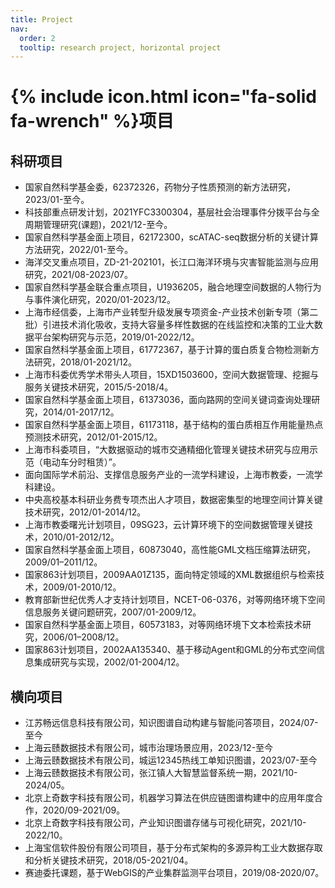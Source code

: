 ```yaml
---
title: Project
nav:
  order: 2
  tooltip: research project, horizontal project
---
```


# {% include icon.html icon="fa-solid fa-wrench" %}项目

## 科研项目
- 国家自然科学基金委，62372326，药物分子性质预测的新方法研究，2023/01-至今。
- 科技部重点研发计划，2021YFC3300304，基层社会治理事件分拨平台与全周期管理研究(课题)，2021/12-至今。
- 国家自然科学基金面上项目，62172300，scATAC-seq数据分析的关键计算方法研究，2022/01-至今。
- 海洋交叉重点项目，ZD-21-202101，长江口海洋环境与灾害智能监测与应用研究，2021/08-2023/07。
- 国家自然科学基金联合重点项目，U1936205，融合地理空间数据的人物行为与事件演化研究，2020/01-2023/12。
- 上海市经信委，上海市产业转型升级发展专项资金-产业技术创新专项（第二批）引进技术消化吸收，支持大容量多样性数据的在线监控和决策的工业大数据平台架构研究与示范，2019/01-2022/12。
- 国家自然科学基金面上项目，61772367，基于计算的蛋白质复合物检测新方法研究，2018/01-2021/12。
- 上海市科委优秀学术带头人项目，15XD1503600，空间大数据管理、挖掘与服务关键技术研究，2015/5-2018/4。
- 国家自然科学基金面上项目，61373036，面向路网的空间关键词查询处理研究，2014/01-2017/12。
- 国家自然科学基金面上项目，61173118，基于结构的蛋白质相互作用能量热点预测技术研究，2012/01-2015/12。
- 上海市科委项目，“大数据驱动的城市交通精细化管理关键技术研究与应用示范（电动车分时租赁）”。
- 面向国际学术前沿、支撑信息服务产业的一流学科建设，上海市教委，一流学科建设。
- 中央高校基本科研业务费专项杰出人才项目，数据密集型的地理空间计算关键技术研究，2012/01-2014/12。
- 上海市教委曙光计划项目，09SG23，云计算环境下的空间数据管理关键技术，2010/01-2012/12。
- 国家自然科学基金面上项目，60873040，高性能GML文档压缩算法研究，2009/01–2011/12。
- 国家863计划项目，2009AA01Z135，面向特定领域的XML数据组织与检索技术，2009/01-2010/12。
- 教育部新世纪优秀人才支持计划项目，NCET-06-0376，对等网络环境下空间信息服务关键问题研究，2007/01-2009/12。
- 国家自然科学基金面上项目，60573183，对等网络环境下文本检索技术研究，2006/01–2008/12。
- 国家863计划项目，2002AA135340、基于移动Agent和GML的分布式空间信息集成研究与实现，2002/01-2004/12。
  
## 横向项目
- 江苏畅远信息科技有限公司，知识图谱自动构建与智能问答项目，2024/07-至今
- 上海云赜数据技术有限公司，城市治理场景应用，2023/12-至今
- 上海云赜数据技术有限公司，城运12345热线工单知识图谱，2023/07-至今
- 上海云赜数据技术有限公司，张江镇人大智慧监督系统一期，2021/10-2024/05。
- 北京上奇数字科技有限公司，机器学习算法在供应链图谱构建中的应用年度合作，2020/09-2021/09。
- 北京上奇数字科技有限公司，产业知识图谱存储与可视化研究，2021/10-2022/10。
- 上海宝信软件股份有限公司项目，基于分布式架构的多源异构工业大数据存取和分析关键技术研究，2018/05-2021/04。
- 赛迪委托课题，基于WebGIS的产业集群监测平台项目，2019/08-2020/07。